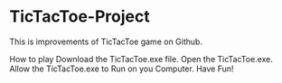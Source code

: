 # TicTacToe-Project

This is improvements of TicTacToe game on Github.

How to play
Download the TicTacToe.exe file. 
Open the TicTacToe.exe.
Allow the TicTacToe.exe to Run on you Computer.
Have Fun!
